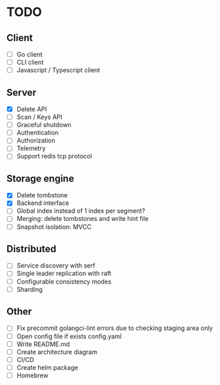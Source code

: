 # TODO

## Client

- [ ] Go client
- [ ] CLI client
- [ ] Javascript / Typescript client

## Server

- [x] Delete API
- [ ] Scan / Keys API
- [ ] Graceful shutdown
- [ ] Authentication
- [ ] Authorization
- [ ] Telemetry
- [ ] Support redis tcp protocol

## Storage engine

- [x] Delete tombstone
- [x] Backend interface
- [ ] Global index instead of 1 index per segment?
- [ ] Merging: delete tombstones and write hint file
- [ ] Snapshot isolation: MVCC

## Distributed

- [ ] Service discovery with serf
- [ ] Single leader replication with raft
- [ ] Configurable consistency modes
- [ ] Sharding

## Other

- [ ] Fix precommit golangci-lint errors due to checking staging area only
- [ ] Open config file if exists config.yaml
- [ ] Write README.md
- [ ] Create architecture diagram
- [ ] CI/CD
- [ ] Create helm package
- [ ] Homebrew
